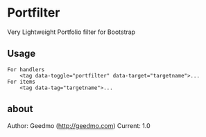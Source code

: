 Portfilter
===========

Very Lightweight Portfolio filter for Bootstrap


Usage
-----

	For handlers
		<tag data-toggle="portfilter" data-target="targetname">...
	For items
		<tag data-tag="targetname">...
about
-----
Author: Geedmo (http://geedmo.com)
Current: 1.0
